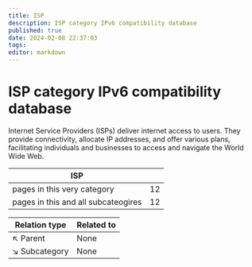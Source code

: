 ```yaml
---
title: ISP
description: ISP category IPv6 compatibility database
published: true
date: 2024-02-08 22:37:03 
tags:
editor: markdown
---
```


# ISP category IPv6 compatibility database


Internet Service Providers (ISPs) deliver internet access to users. They provide connectivity, allocate IP addresses, and offer various plans, facilitating individuals and businesses to access and navigate the World Wide Web.


| ISP   |   |
| - | - |
| pages in this very category | 12 |
| pages in this and all subcateogires | 12 |

| Relation type | Related to |
| - | - |
| :arrow_upper_left: Parent | None |
| :arrow_lower_right: Subcategory | None |